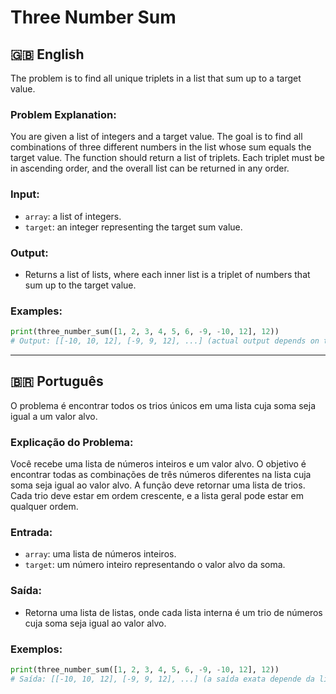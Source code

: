 
# Three Number Sum

## 🇬🇧 English

The problem is to find all unique triplets in a list that sum up to a target value.

### Problem Explanation:

You are given a list of integers and a target value. The goal is to find all combinations of three different numbers in the list whose sum equals the target value. The function should return a list of triplets. Each triplet must be in ascending order, and the overall list can be returned in any order.

### Input:

- `array`: a list of integers.
- `target`: an integer representing the target sum value.

### Output:

- Returns a list of lists, where each inner list is a triplet of numbers that sum up to the target value.

### Examples:

```python
print(three_number_sum([1, 2, 3, 4, 5, 6, -9, -10, 12], 12))
# Output: [[-10, 10, 12], [-9, 9, 12], ...] (actual output depends on the list)
```

---

## 🇧🇷 Português

O problema é encontrar todos os trios únicos em uma lista cuja soma seja igual a um valor alvo.

### Explicação do Problema:

Você recebe uma lista de números inteiros e um valor alvo. O objetivo é encontrar todas as combinações de três números diferentes na lista cuja soma seja igual ao valor alvo. A função deve retornar uma lista de trios. Cada trio deve estar em ordem crescente, e a lista geral pode estar em qualquer ordem.

### Entrada:

- `array`: uma lista de números inteiros.
- `target`: um número inteiro representando o valor alvo da soma.

### Saída:

- Retorna uma lista de listas, onde cada lista interna é um trio de números cuja soma seja igual ao valor alvo.

### Exemplos:

```python
print(three_number_sum([1, 2, 3, 4, 5, 6, -9, -10, 12], 12))
# Saída: [[-10, 10, 12], [-9, 9, 12], ...] (a saída exata depende da lista)
```

